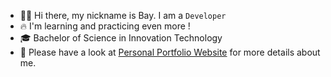 * 🧑🏻 Hi there, my nickname is Bay. I am a `Developer`
* 🔥 I'm learning and practicing even more !
* 🎓 Bachelor of Science in Innovation Technology
* 📄 Please have a look at [Personal Portfolio Website](https://nattagrit-portfolio.netlify.app/) for more details about me.





